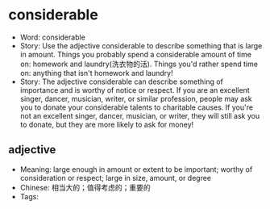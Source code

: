 # considerable

- Word: considerable
- Story: Use the adjective considerable to describe something that is large in amount. Things you probably spend a considerable amount of time on: homework and laundry(洗衣物的活). Things you'd rather spend time on: anything that isn't homework and laundry!
- Story: The adjective considerable can describe something of importance and is worthy of notice or respect. If you are an excellent singer, dancer, musician, writer, or similar profession, people may ask you to donate your considerable talents to charitable causes. If you're not an excellent singer, dancer, musician, or writer, they will still ask you to donate, but they are more likely to ask for money!

## adjective

- Meaning: large enough in amount or extent to be important; worthy of consideration or respect; large in size, amount, or degree
- Chinese: 相当大的；值得考虑的；重要的
- Tags: 

